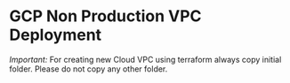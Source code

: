 # GCP Non Production VPC Deployment

*Important:* For creating new Cloud VPC using terraform always copy initial folder. Please do not copy any other folder.
